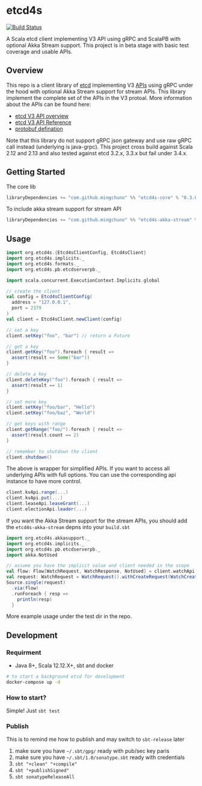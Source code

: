 # etcd4s

[![Build Status](https://travis-ci.org/mingchuno/etcd4s.svg?branch=master)](https://travis-ci.org/mingchuno/etcd4s)

A Scala etcd client implementing V3 API using gRPC and ScalaPB with optional Akka Stream support. This project is in beta stage with basic test coverage and usable APIs.

## Overview

This repo is a client library of [etcd](https://etcd.io/) implementing V3 [APIs](https://etcd.io/docs/v3.3.12/rfc/) using gRPC under the hood with optional Akka Stream support for stream APIs. This library implement the complete set of the APIs in the V3 protoal. More information about the APIs can be found here:

* [etcd V3 API overview](https://etcd.io/docs/v3.3.12/rfc/)
* [etcd V3 API Reference](https://etcd.io/docs/v3.3.12/dev-guide/api_reference_v3/)
* [protobuf defination](https://github.com/mingchuno/etcd4s/tree/master/etcd4s-core/src/main/protobuf)

Note that this library do not support gRPC json gateway and use raw gRPC call instead (underlying is java-grpc). This project cross build against Scala 2.12 and 2.13 and also tested against etcd 3.2.x, 3.3.x but fail under 3.4.x.

## Getting Started

The core lib

```scala
libraryDependencies += "com.github.mingchuno" %% "etcd4s-core" % "0.3.0"
```

To include akka stream support for stream API

```scala
libraryDependencies += "com.github.mingchuno" %% "etcd4s-akka-stream" % "0.3.0"
```

## Usage

```scala
import org.etcd4s.{Etcd4sClientConfig, Etcd4sClient}
import org.etcd4s.implicits._
import org.etcd4s.formats._
import org.etcd4s.pb.etcdserverpb._

import scala.concurrent.ExecutionContext.Implicits.global

// create the client
val config = Etcd4sClientConfig(
  address = "127.0.0.1",
  port = 2379
)
val client = Etcd4sClient.newClient(config)

// set a key
client.setKey("foo", "bar") // return a Future

// get a key
client.getKey("foo").foreach { result =>
  assert(result == Some("bar"))
}

// delete a key
client.deleteKey("foo").foreach { result =>
  assert(result == 1)
}

// set more key
client.setKey("foo/bar", "Hello")
client.setKey("foo/baz", "World")

// get keys with range
client.getRange("foo/").foreach { result =>
  assert(result.count == 2)
}

// remember to shutdown the client
client.shutdown()
```

The above is wrapper for simplified APIs. If you want to access all underlying APIs with full options. You can use the corresponding api instance to have more control.

```scala
client.kvApi.range(...)
client.kvApi.put(...)
client.leaseApi.leaseGrant(...)
client.electionApi.leader(...)
```

If you want the Akka Stream support for the stream APIs, you should add the `etcd4s-akka-stream` depns into your `build.sbt`

```scala
import org.etcd4s.akkasupport._
import org.etcd4s.implicits._
import org.etcd4s.pb.etcdserverpb._
import akka.NotUsed

// assume you have the implicit value and client needed in the scope
val flow: Flow[WatchRequest, WatchResponse, NotUsed] = client.watchApi.watchFlow
val request: WatchRequest = WatchRequest().withCreateRequest(WatchCreateRequest().withKey("foo"))
Source.single(request)
  .via(flow)
  .runForeach { resp =>
    println(resp)
  }
```

More example usage under the test dir in the repo.

## Development

### Requirment

* Java 8+, Scala 12.12.X+, sbt and docker

```bash
# to start a background etcd for development
docker-compose up -d
```

### How to start?

Simple! Just `sbt test`

### Publish

This is to remind me how to publish and may switch to `sbt-release` later

1. make sure you have `~/.sbt/gpg/` ready with pub/sec key paris
2. make sure you have `~/.sbt/1.0/sonatype.sbt` ready with credentials
3. `sbt "+clean" "+compile"`
4. `sbt "+publishSigned"`
5. `sbt sonatypeReleaseAll`
